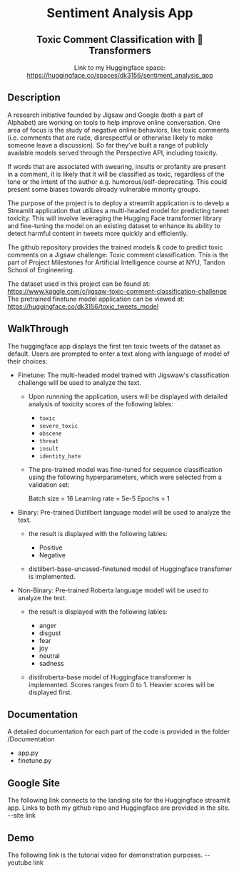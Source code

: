 <div align="center">

# Sentiment Analysis App

## Toxic Comment Classification with 🤗 Transformers

Link to my Huggingface space:
https://huggingface.co/spaces/dk3156/sentiment_analysis_app

</div>

## Description

A research initiative founded by Jigsaw and Google (both a part of Alphabet) are working on tools to help improve online conversation. One area of focus is the study of negative online behaviors, like toxic comments (i.e. comments that are rude, disrespectful or otherwise likely to make someone leave a discussion). So far they’ve built a range of publicly available models served through the Perspective API, including toxicity.

If words that are associated with swearing, insults or profanity are present in a comment, it is likely that it will be classified as toxic, regardless of the tone or the intent of the author e.g. humorous/self-deprecating. This could present some biases towards already vulnerable minority groups.

The purpose of the project is to deploy a streamlit application is to develp a Streamlit application that utilizes a multi-headed model for predicting tweet toxicity. This will involve leveraging the Hugging Face transformer library and fine-tuning the model on an existing dataset to enhance its ability to detect harmful content in tweets more quickly and efficiently.

The github repository provides the trained models & code to predict toxic comments on a Jigsaw challenge: Toxic comment classification.
This is the part of Project Milestones for Artificial Intelligence course at NYU, Tandon School of Engineering.

The dataset used in this project can be found at: https://www.kaggle.com/c/jigsaw-toxic-comment-classification-challenge
<br>
The pretrained finetune model application can be viewed at: https://huggingface.co/dk3156/toxic_tweets_model

## WalkThrough

The huggingface app displays the first ten toxic tweets of the dataset as default.
Users are prompted to enter a text along with language of model of their choices:

- Finetune: The multi-headed model trained with Jigswaw's classification challenge will be used to analyze the text.

  - Upon runnning the application, users will be displayed with detailed analysis of toxicity scores of the following lables:

    - `toxic`
    - `severe_toxic`
    - `obscene`
    - `threat`
    - `insult`
    - `identity_hate`

  - The pre-trained model was fine-tuned for sequence classification using the following hyperparameters, which were selected from a validation set:

    Batch size = 16
    Learning rate = 5e-5
    Epochs = 1

- Binary: Pre-trained Distilbert language model will be used to analyze the text.

  - the result is displayed with the following lables:

    - Positive
    - Negative

  - distilbert-base-uncased-finetuned model of Huggingface transfomer is implemented.

- Non-Binary: Pre-trained Roberta language modell will be used to analyze the text.
  - the result is displayed with the following lables:

    - anger
    - disgust
    - fear
    - joy
    - neutral
    - sadness

  - distilroberta-base model of Huggingface transformer is implemented.
    Scores ranges from 0 to 1. Heavier scores will be displayed first.

## Documentation

A detailed documentation for each part of the code is provided in the folder /Documentation

- app.py
- finetune.py

## Google Site

The following link connects to the landing site for the Huggingface streamlit app. Links to both my github repo and Huggingface are provided in the site.
--site link

## Demo

The following link is the tutorial video for demonstration purposes.
--youtube link
